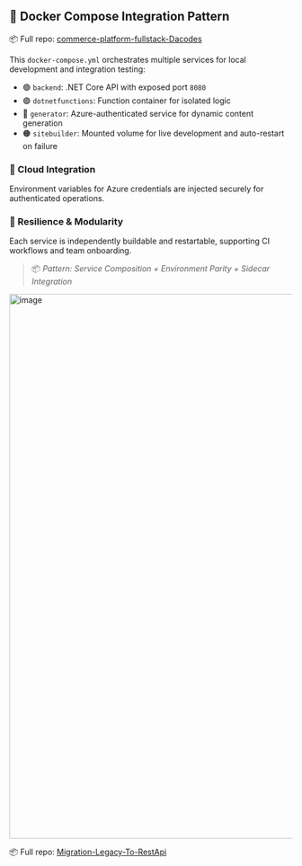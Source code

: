 
## 🐳 Docker Compose Integration Pattern


📦 Full repo: [commerce-platform-fullstack-Dacodes](https://github.com/GregHowe/commerce-platform-fullstack-Dacodes/blob/main/docker-compose.yml)
 
This `docker-compose.yml` orchestrates multiple services for local development and integration testing:

- 🟢 `backend`: .NET Core API with exposed port `8080`
- 🟣 `dotnetfunctions`: Function container for isolated logic
- 🔵 `generator`: Azure-authenticated service for dynamic content generation
- 🟠 `sitebuilder`: Mounted volume for live development and auto-restart on failure

### 🔐 Cloud Integration
Environment variables for Azure credentials are injected securely for authenticated operations.

### 🔄 Resilience & Modularity
Each service is independently buildable and restartable, supporting CI workflows and team onboarding.

> 📦 *Pattern: Service Composition + Environment Parity + Sidecar Integration*


<img width="690" height="970" alt="image" src="https://github.com/user-attachments/assets/e13f9f61-48ef-4a30-9e74-54893abfc764" />


📦 Full repo: [Migration-Legacy-To-RestApi](https://github.com/GregHowe/Migration-Legacy-To-RestApi/blob/main/fullstack-dockerized/docker-compose.yml)
 

